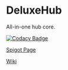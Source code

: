 # DeluxeHub
All-in-one hub core.

[![Codacy Badge](https://api.codacy.com/project/badge/Grade/0daefdcd09d14086b2f96934d283371e)](https://www.codacy.com/manual/ItsLewizzz/DeluxeHub?utm_source=github.com&amp;utm_medium=referral&amp;utm_content=ItsLewizzz/DeluxeHub&amp;utm_campaign=Badge_Grade)

[Spigot Page](https://www.spigotmc.org/resources/49425/)

[Wiki](https://wiki.lewisdev.fun)

